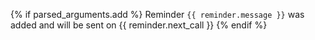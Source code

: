 {% if parsed_arguments.add %}
Reminder `{{ reminder.message }}` was added and will be sent on {{ reminder.next_call }}
{% endif %}
